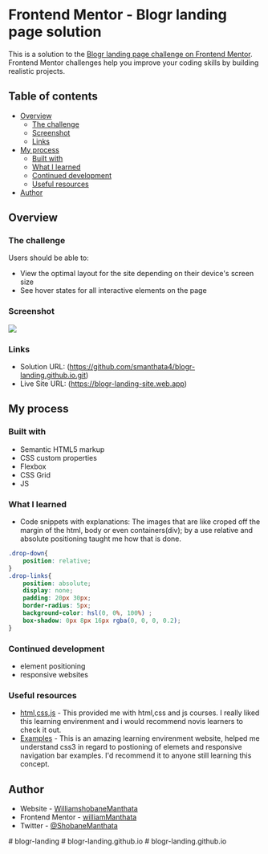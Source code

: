 # Frontend Mentor - Blogr landing page solution

This is a solution to the [Blogr landing page challenge on Frontend Mentor](https://www.frontendmentor.io/challenges/blogr-landing-page-EX2RLAApP). Frontend Mentor challenges help you improve your coding skills by building realistic projects. 

## Table of contents

- [Overview](#overview)
  - [The challenge](#the-challenge)
  - [Screenshot](#screenshot)
  - [Links](#links)
- [My process](#my-process)
  - [Built with](#built-with)
  - [What I learned](#what-i-learned)
  - [Continued development](#continued-development)
  - [Useful resources](#useful-resources)
- [Author](#author)

## Overview

### The challenge

Users should be able to:

- View the optimal layout for the site depending on their device's screen size
- See hover states for all interactive elements on the page

### Screenshot

![](./screenshots/blogsite.screen.png)

### Links

- Solution URL: (https://github.com/smanthata4/blogr-landing.github.io.git)
- Live Site URL: (https://blogr-landing-site.web.app)

## My process

### Built with

- Semantic HTML5 markup
- CSS custom properties
- Flexbox
- CSS Grid
- JS

### What I learned

- Code snippets with explanations:
The images that are like croped off the margin of the html, body or even containers(div);
by a use relative and absolute positioning taught me how that is done.
```css
.drop-down{
    position: relative;
}
.drop-links{
    position: absolute;
    display: none;
    padding: 20px 30px;
    border-radius: 5px;
    background-color: hsl(0, 0%, 100%) ;
    box-shadow: 0px 8px 16px rgba(0, 0, 0, 0.2);
}
```

### Continued development

- element positioning
- responsive websites

### Useful resources

- [html,css,js](https://www.sololearn.com/) - This provided me with html,css and js courses. I really liked this learning envirenment and i would recommend novis learners to check it out.
- [Examples](https://www.w3schools.com/) - This is an amazing learning envirenment website, helped me understand css3 in regard to postioning of elemets and responsive navigation bar examples. I'd recommend it to anyone still learning this concept.

## Author

- Website - [WilliamshobaneManthata](https://blogr-landing-site.web.app)
- Frontend Mentor - [williamManthata](https://www.frontendmentor.io/profile/smanthata4)
- Twitter - [@ShobaneManthata](https://twitter.com/ShobaneManthata)

#   b l o g r - l a n d i n g 
 
 #   b l o g r - l a n d i n g . g i t h u b . i o 
 
 #   b l o g r - l a n d i n g . g i t h u b . i o 
 
 